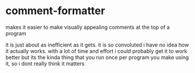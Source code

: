# comment-formatter
makes it easier to make visually appealing comments at the top of a program

it is just about as inefficient as it gets. it is so convoluted i have no idea how it actually works. with a lot of time and effort i could probably get it to work better but its the kinda thing that you run once per program you make using it, so i dont really think it matters
